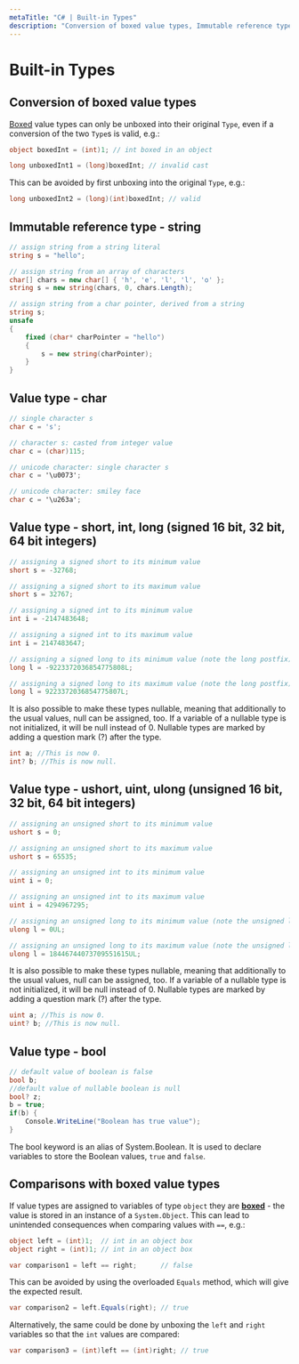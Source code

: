 ```yaml
---
metaTitle: "C# | Built-in Types"
description: "Conversion of boxed value types, Immutable reference type - string, Value type - char, Value type - short, int, long (signed 16 bit, 32 bit, 64 bit integers), Value type - ushort, uint, ulong (unsigned 16 bit, 32 bit, 64 bit integers), Value type - bool, Comparisons with boxed value types"
---
```


# Built-in Types



## Conversion of boxed value types


[Boxed](https://msdn.microsoft.com/en-GB/library/yz2be5wk.aspx) value types can only be unboxed into their original `Type`, even if a conversion of the two `Type`s is valid, e.g.:

```cs
object boxedInt = (int)1; // int boxed in an object

long unboxedInt1 = (long)boxedInt; // invalid cast

```

This can be avoided by first unboxing into the original `Type`, e.g.:

```cs
long unboxedInt2 = (long)(int)boxedInt; // valid

```



## Immutable reference type - string


```cs
// assign string from a string literal
string s = "hello";

// assign string from an array of characters
char[] chars = new char[] { 'h', 'e', 'l', 'l', 'o' };
string s = new string(chars, 0, chars.Length);

// assign string from a char pointer, derived from a string
string s;
unsafe
{
    fixed (char* charPointer = "hello")
    {
        s = new string(charPointer);
    }
}

```



## Value type - char


```cs
// single character s
char c = 's';

// character s: casted from integer value
char c = (char)115;

// unicode character: single character s
char c = '\u0073';

// unicode character: smiley face
char c = '\u263a';

```



## Value type - short, int, long (signed 16 bit, 32 bit, 64 bit integers)


```cs
// assigning a signed short to its minimum value
short s = -32768;

// assigning a signed short to its maximum value
short s = 32767;

// assigning a signed int to its minimum value
int i = -2147483648;

// assigning a signed int to its maximum value
int i = 2147483647;

// assigning a signed long to its minimum value (note the long postfix)
long l = -9223372036854775808L;

// assigning a signed long to its maximum value (note the long postfix)
long l = 9223372036854775807L;

```

It is also possible to make these types nullable, meaning that additionally to the usual values, null can be assigned, too. If a variable of a nullable type is not initialized, it will be null instead of 0. Nullable types are marked by adding a question mark (?) after the type.

```cs
int a; //This is now 0.
int? b; //This is now null.

```



## Value type - ushort, uint, ulong (unsigned 16 bit, 32 bit, 64 bit integers)


```cs
// assigning an unsigned short to its minimum value
ushort s = 0;

// assigning an unsigned short to its maximum value
ushort s = 65535;

// assigning an unsigned int to its minimum value
uint i = 0;

// assigning an unsigned int to its maximum value
uint i = 4294967295;

// assigning an unsigned long to its minimum value (note the unsigned long postfix)
ulong l = 0UL;

// assigning an unsigned long to its maximum value (note the unsigned long postfix)
ulong l = 18446744073709551615UL;

```

It is also possible to make these types nullable, meaning that additionally to the usual values, null can be assigned, too. If a variable of a nullable type is not initialized, it will be null instead of 0. Nullable types are marked by adding a question mark (?) after the type.

```cs
uint a; //This is now 0.
uint? b; //This is now null.

```



## Value type - bool


```cs
// default value of boolean is false
bool b;
//default value of nullable boolean is null
bool? z;
b = true;
if(b) {
    Console.WriteLine("Boolean has true value");
}

```

The bool keyword is an alias of System.Boolean. It is used to declare variables to store the Boolean values, `true` and `false`.



## Comparisons with boxed value types


If value types are assigned to variables of type `object` they are [**boxed**](https://msdn.microsoft.com/en-GB/library/yz2be5wk.aspx) - the value is stored in an instance of a `System.Object`. This can lead to unintended consequences when comparing values with `==`, e.g.:

```cs
object left = (int)1;  // int in an object box
object right = (int)1; // int in an object box

var comparison1 = left == right;      // false

```

This can be avoided by using the overloaded `Equals` method, which will give the expected result.

```cs
var comparison2 = left.Equals(right); // true

```

Alternatively, the same could be done by unboxing the `left` and `right` variables so that the `int` values are compared:

```cs
var comparison3 = (int)left == (int)right; // true

```

